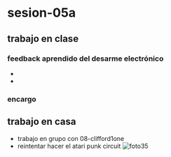# sesion-05a
## trabajo en clase
### feedback aprendido del desarme electrónico
-
-
### encargo
## trabajo en casa
- trabajo en grupo con 08-clifford1one
- reintentar hacer el atari punk circuit
![foto35](https://github.com/user-attachments/assets/26a1ac10-08c3-42ce-b5e6-2549679b955f)
